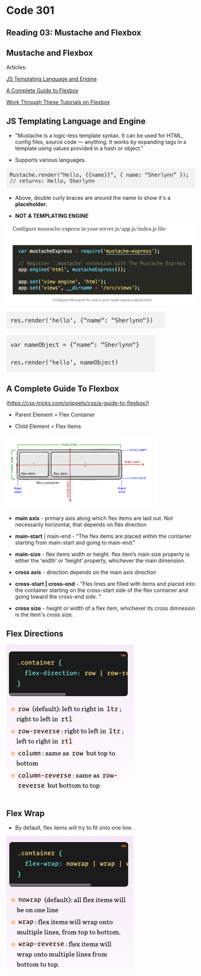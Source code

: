# Code 301
## Reading 03: Mustache and Flexbox


## Mustache and Flexbox

Articles:

[JS Templating Language and Engine](https://1sherlynn.medium.com/javascript-templating-language-and-engine-mustache-js-with-node-and-express-f4c2530e73b2)

[A Complete Guide to Flexbox](https://css-tricks.com/snippets/css/a-guide-to-flexbox/)

[Work Through These Tutorials on Flexbox](https://flexboxfroggy.com/)


## JS Templating Language and Engine

- "Mustache is a logic-less template syntax. It can be used for HTML, config files, source code — anything. It works by expanding tags in a template using values provided in a hash or object."

- Supports various languages.

![](/301/assets/2021-02-17-08-30-05.png)


- Above, double curly braces are around the name to show it's a **placeholder.**

- **NOT A TEMPLATING ENGINE**

![](/301/assets/2021-02-17-08-35-05.png)

![](/301/assets/2021-02-17-08-38-33.png)

![](/301/assets/2021-02-17-08-39-03.png)


## A Complete Guide To Flexbox
(https://css-tricks.com/snippets/css/a-guide-to-flexbox/)


- Parent Element = Flex Container

- Child Element = Flex Items

![](2021-02-17-08-42-39.png)

- **main axis** - primary axis along which flex items are laid out. Not necessarily horizontal, that depends on flex direction

- **main-start** | main-end - "The flex items are placed within the container starting from main-start and going to main-end." 

- **main-size** - flex items width or height. flex item’s main size property is either the ‘width’ or ‘height’ property, whichever the main dimension.

- **cross axis** - direction depends on the main axis direction

- **cross-start | cross-end** - "Flex lines are filled with items and placed into the container starting on the cross-start side of the flex container and going toward the cross-end side.
"

- **cross size** - height or width of a flex item, whichever its cross dimnesion is the item's cross size.


## Flex Directions

![](/301/assets/2021-02-17-08-49-24.png)

## Flex Wrap

- By default, flex items will try to fit onto one line.

![](/301/assets/2021-02-17-08-50-09.png)

